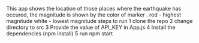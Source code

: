 This app shows the location of those places where the earthquake has occured, the magnitude is shown by the color of marker .
red - highest magnitude 
white - lowest magnitude
steps to run 
1 clone the repo 
2 change directory to src
3 Provide the value of API_KEY in App.js
4 Install the dependencies (npm install)
5 run npm start
